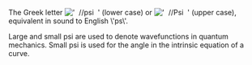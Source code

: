 The Greek letter
!['  //psi  '](../dictionary/equation_images/2349.1..png) (lower case)
or !['  //Psi  '](../dictionary/equation_images/2349.2..png) (upper
case), equivalent in sound to English \\'ps\\'.

Large and small psi are used to denote wavefunctions in quantum
mechanics. Small psi is used for the angle in the intrinsic equation of
a curve.
